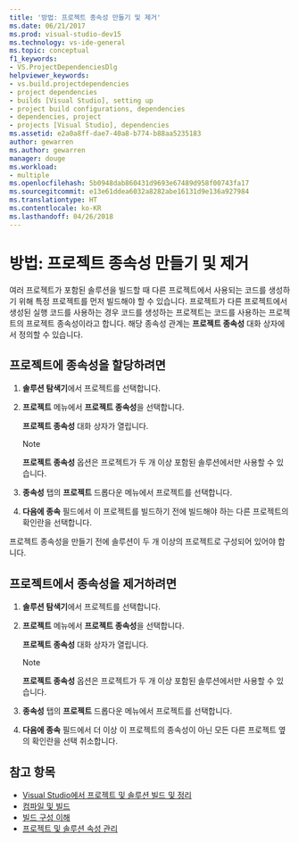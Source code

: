 ```yaml
---
title: '방법: 프로젝트 종속성 만들기 및 제거'
ms.date: 06/21/2017
ms.prod: visual-studio-dev15
ms.technology: vs-ide-general
ms.topic: conceptual
f1_keywords:
- VS.ProjectDependenciesDlg
helpviewer_keywords:
- vs.build.projectdependencies
- project dependencies
- builds [Visual Studio], setting up
- project build configurations, dependencies
- dependencies, project
- projects [Visual Studio], dependencies
ms.assetid: e2a0a8ff-dae7-40a8-b774-b88aa5235183
author: gewarren
ms.author: gewarren
manager: douge
ms.workload:
- multiple
ms.openlocfilehash: 5b0948dab860431d9693e67489d958f00743fa17
ms.sourcegitcommit: e13e61ddea6032a8282abe16131d9e136a927984
ms.translationtype: HT
ms.contentlocale: ko-KR
ms.lasthandoff: 04/26/2018
---
```

# <a name="how-to-create-and-remove-project-dependencies"></a>방법: 프로젝트 종속성 만들기 및 제거

여러 프로젝트가 포함된 솔루션을 빌드할 때 다른 프로젝트에서 사용되는 코드를 생성하기 위해 특정 프로젝트를 먼저 빌드해야 할 수 있습니다. 프로젝트가 다른 프로젝트에서 생성된 실행 코드를 사용하는 경우 코드를 생성하는 프로젝트는 코드를 사용하는 프로젝트의 프로젝트 종속성이라고 합니다. 해당 종속성 관계는 **프로젝트 종속성** 대화 상자에서 정의할 수 있습니다.

## <a name="to-assign-dependencies-to-projects"></a>프로젝트에 종속성을 할당하려면

1.  **솔루션 탐색기**에서 프로젝트를 선택합니다.

2.  **프로젝트** 메뉴에서 **프로젝트 종속성**을 선택합니다.

     **프로젝트 종속성** 대화 상자가 열립니다.

    > [!NOTE]
    > **프로젝트 종속성** 옵션은 프로젝트가 두 개 이상 포함된 솔루션에서만 사용할 수 있습니다.

3.  **종속성** 탭의 **프로젝트** 드롭다운 메뉴에서 프로젝트를 선택합니다.

4.  **다음에 종속** 필드에서 이 프로젝트를 빌드하기 전에 빌드해야 하는 다른 프로젝트의 확인란을 선택합니다.

 프로젝트 종속성을 만들기 전에 솔루션이 두 개 이상의 프로젝트로 구성되어 있어야 합니다.

## <a name="to-remove-dependencies-from-projects"></a>프로젝트에서 종속성을 제거하려면

1.  **솔루션 탐색기**에서 프로젝트를 선택합니다.

2.  **프로젝트** 메뉴에서 **프로젝트 종속성**을 선택합니다.

     **프로젝트 종속성** 대화 상자가 열립니다.

    > [!NOTE]
    > **프로젝트 종속성** 옵션은 프로젝트가 두 개 이상 포함된 솔루션에서만 사용할 수 있습니다.

3.  **종속성** 탭의 **프로젝트** 드롭다운 메뉴에서 프로젝트를 선택합니다.

4.  **다음에 종속** 필드에서 더 이상 이 프로젝트의 종속성이 아닌 모든 다른 프로젝트 옆의 확인란을 선택 취소합니다.

## <a name="see-also"></a>참고 항목

- [Visual Studio에서 프로젝트 및 솔루션 빌드 및 정리](../ide/building-and-cleaning-projects-and-solutions-in-visual-studio.md)
- [컴파일 및 빌드](../ide/compiling-and-building-in-visual-studio.md)
- [빌드 구성 이해](../ide/understanding-build-configurations.md)
- [프로젝트 및 솔루션 속성 관리](managing-project-and-solution-properties.md)